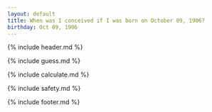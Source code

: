 ```yaml
---
layout: default
title: When was I conceived if I was born on October 09, 1906?
birthday: Oct 09, 1906
---
```


{% include header.md %}

{% include guess.md %}

{% include calculate.md %}

{% include safety.md %}

{% include footer.md %}



